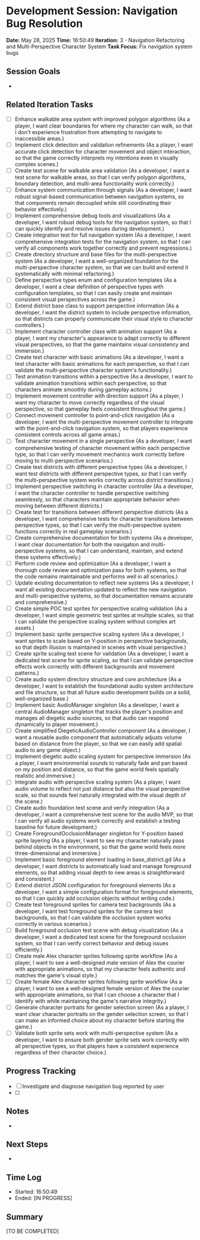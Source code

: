 # Development Session: Navigation Bug Resolution
**Date:** May 28, 2025
**Time:** 16:50:49
**Iteration:** 3 - Navigation Refactoring and Multi-Perspective Character System
**Task Focus:** Fix navigation system bugs

## Session Goals
- 

## Related Iteration Tasks
- [ ] Enhance walkable area system with improved polygon algorithms (As a player, I want clear boundaries for where my character can walk, so that I don't experience frustration from attempting to navigate to inaccessible areas.)
- [ ] Implement click detection and validation refinements (As a player, I want accurate click detection for character movement and object interaction, so that the game correctly interprets my intentions even in visually complex scenes.)
- [ ] Create test scene for walkable area validation (As a developer, I want a test scene for walkable areas, so that I can verify polygon algorithms, boundary detection, and multi-area functionality work correctly.)
- [ ] Enhance system communication through signals (As a developer, I want robust signal-based communication between navigation systems, so that components remain decoupled while still coordinating their behavior effectively.)
- [ ] Implement comprehensive debug tools and visualizations (As a developer, I want robust debug tools for the navigation system, so that I can quickly identify and resolve issues during development.)
- [ ] Create integration test for full navigation system (As a developer, I want comprehensive integration tests for the navigation system, so that I can verify all components work together correctly and prevent regressions.)
- [ ] Create directory structure and base files for the multi-perspective system (As a developer, I want a well-organized foundation for the multi-perspective character system, so that we can build and extend it systematically with minimal refactoring.)
- [ ] Define perspective types enum and configuration templates (As a developer, I want a clear definition of perspective types with configuration templates, so that I can easily create and maintain consistent visual perspectives across the game.)
- [ ] Extend district base class to support perspective information (As a developer, I want the district system to include perspective information, so that districts can properly communicate their visual style to character controllers.)
- [ ] Implement character controller class with animation support (As a player, I want my character's appearance to adapt correctly to different visual perspectives, so that the game maintains visual consistency and immersion.)
- [ ] Create test character with basic animations (As a developer, I want a test character with basic animations for each perspective, so that I can validate the multi-perspective character system's functionality.)
- [ ] Test animation transitions within a perspective (As a developer, I want to validate animation transitions within each perspective, so that characters animate smoothly during gameplay actions.)
- [ ] Implement movement controller with direction support (As a player, I want my character to move correctly regardless of the visual perspective, so that gameplay feels consistent throughout the game.)
- [ ] Connect movement controller to point-and-click navigation (As a developer, I want the multi-perspective movement controller to integrate with the point-and-click navigation system, so that players experience consistent controls across all game areas.)
- [ ] Test character movement in a single perspective (As a developer, I want comprehensive testing of character movement within each perspective type, so that I can verify movement mechanics work correctly before moving to multi-perspective scenarios.)
- [ ] Create test districts with different perspective types (As a developer, I want test districts with different perspective types, so that I can verify the multi-perspective system works correctly across district transitions.)
- [ ] Implement perspective switching in character controller (As a developer, I want the character controller to handle perspective switching seamlessly, so that characters maintain appropriate behavior when moving between different districts.)
- [ ] Create test for transitions between different perspective districts (As a developer, I want comprehensive tests for character transitions between perspective types, so that I can verify the multi-perspective system functions correctly in real gameplay scenarios.)
- [ ] Create comprehensive documentation for both systems (As a developer, I want clear documentation for both the navigation and multi-perspective systems, so that I can understand, maintain, and extend these systems effectively.)
- [ ] Perform code review and optimization (As a developer, I want a thorough code review and optimization pass for both systems, so that the code remains maintainable and performs well in all scenarios.)
- [ ] Update existing documentation to reflect new systems (As a developer, I want all existing documentation updated to reflect the new navigation and multi-perspective systems, so that documentation remains accurate and comprehensive.)
- [ ] Create simple POC test sprites for perspective scaling validation (As a developer, I want simple geometric test sprites at multiple scales, so that I can validate the perspective scaling system without complex art assets.)
- [ ] Implement basic sprite perspective scaling system (As a developer, I want sprites to scale based on Y-position in perspective backgrounds, so that depth illusion is maintained in scenes with visual perspective.)
- [ ] Create sprite scaling test scene for validation (As a developer, I want a dedicated test scene for sprite scaling, so that I can validate perspective effects work correctly with different backgrounds and movement patterns.)
- [ ] Create audio system directory structure and core architecture (As a developer, I want to establish the foundational audio system architecture and file structure, so that all future audio development builds on a solid, well-organized base.)
- [ ] Implement basic AudioManager singleton (As a developer, I want a central AudioManager singleton that tracks the player's position and manages all diegetic audio sources, so that audio can respond dynamically to player movement.)
- [ ] Create simplified DiegeticAudioController component (As a developer, I want a reusable audio component that automatically adjusts volume based on distance from the player, so that we can easily add spatial audio to any game object.)
- [ ] Implement diegetic audio scaling system for perspective immersion (As a player, I want environmental sounds to naturally fade and pan based on my position and distance, so that the game world feels spatially realistic and immersive.)
- [ ] Integrate audio with perspective scaling system (As a player, I want audio volume to reflect not just distance but also the visual perspective scale, so that sounds feel naturally integrated with the visual depth of the scene.)
- [ ] Create audio foundation test scene and verify integration (As a developer, I want a comprehensive test scene for the audio MVP, so that I can verify all audio systems work correctly and establish a testing baseline for future development.)
- [ ] Create ForegroundOcclusionManager singleton for Y-position based sprite layering (As a player, I want to see my character naturally pass behind objects in the environment, so that the game world feels more three-dimensional and immersive.)
- [ ] Implement basic foreground element loading in base_district.gd (As a developer, I want districts to automatically load and manage foreground elements, so that adding visual depth to new areas is straightforward and consistent.)
- [ ] Extend district JSON configuration for foreground elements (As a developer, I want a simple configuration format for foreground elements, so that I can quickly add occlusion objects without writing code.)
- [ ] Create test foreground sprites for camera test backgrounds (As a developer, I want test foreground sprites for the camera test backgrounds, so that I can validate the occlusion system works correctly in various scenarios.)
- [ ] Build foreground occlusion test scene with debug visualization (As a developer, I want a dedicated test scene for the foreground occlusion system, so that I can verify correct behavior and debug issues efficiently.)
- [ ] Create male Alex character sprites following sprite workflow (As a player, I want to see a well-designed male version of Alex the courier with appropriate animations, so that my character feels authentic and matches the game's visual style.)
- [ ] Create female Alex character sprites following sprite workflow (As a player, I want to see a well-designed female version of Alex the courier with appropriate animations, so that I can choose a character that I identify with while maintaining the game's narrative integrity.)
- [ ] Generate character portraits for gender selection screen (As a player, I want clear character portraits on the gender selection screen, so that I can make an informed choice about my character before starting the game.)
- [ ] Validate both sprite sets work with multi-perspective system (As a developer, I want to ensure both gender sprite sets work correctly with all perspective types, so that players have a consistent experience regardless of their character choice.)

## Progress Tracking
- [ ] Investigate and diagnose navigation bug reported by user
- [ ] 

## Notes
- 

## Next Steps
- 

## Time Log
- Started: 16:50:49
- Ended: [IN PROGRESS]

## Summary
[TO BE COMPLETED]
